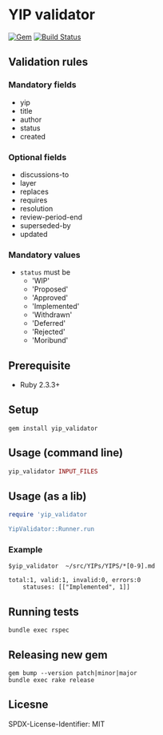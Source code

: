# YIP validator
[![Gem](https://img.shields.io/gem/v/yip_validator.svg?style=flat)](http://rubygems.org/gems/yip_validator "View this project in Rubygems")
[![Build Status](https://travis-ci.com/sambacha/yip_validator.svg?branch=master)](https://travis-ci.com/sambacha/yip_validator)

## Validation rules

### Mandatory fields

- yip
- title
- author
- status
- created

### Optional fields

- discussions-to
- layer
- replaces
- requires
- resolution
- review-period-end
- superseded-by
- updated

### Mandatory values

- `status` must be 
	* 'WIP'
	* 'Proposed'
	* 'Approved'
	* 'Implemented'
	* 'Withdrawn'
	* 'Deferred' 
	* 'Rejected'
	* 'Moribund'

## Prerequisite

- Ruby 2.3.3+

## Setup

```
gem install yip_validator
```

## Usage (command line)

```ruby
yip_validator INPUT_FILES
```

## Usage (as a lib)

```ruby
require 'yip_validator

YipValidator::Runner.run 
```

### Example

```
$yip_validator  ~/src/YIPs/YIPS/*[0-9].md

total:1, valid:1, invalid:0, errors:0
	statuses: [["Implemented", 1]]

```

## Running tests

```
bundle exec rspec
```

## Releasing new gem

```
gem bump --version patch|minor|major
bundle exec rake release
```

## Licesne 
SPDX-License-Identifier: MIT
